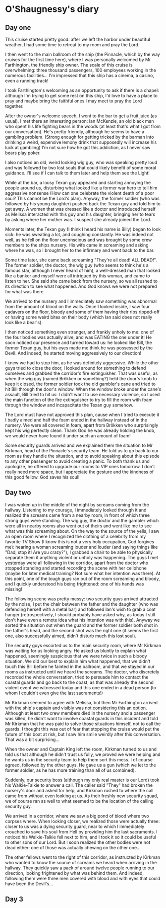 # O'Shaugnessy's diary

## Day one

This cruise started pretty good: after we left the harbor under beautiful
weather, I had some time to retreat to my room and pray the Lord.

I then went to the main ballroom of the ship (the Pinnacle, which by the way
cruises for the first time here), where I was personally welcomed by Mr
Farthington, the friendly ship owner. The scale of this cruise is overwhelming:
three thousand passengers, 100 employees working in the numerous facilities... 
I'm impressed that this ship has a cinema, a casino, even a running track!

I took Farthington's welcoming as an opportunity to ask if there is a chapel:
although I'm trying to get some rest on this ship, I'd love to have a place to
pray and maybe bring the faithful ones I may meet to pray the Lord together.

After the owner's welcome speech, I went to the bar to get a fruit juice (as
usual). I met there an interesting person: Ian McKenzie, an old black man who
spent his life fighting bears in the woods (at least that's what I got from our
conversation). He's pretty friendly, although he seems to have a gambling
problem. (Strong enough for getting tricked by the barman into drinking a weird,
expensive lemony drink that supposedly will increase his luck at gambling)
I'm not sure how he got this addiction, as I never saw bears play poker.

I also noticed an old, weird looking wig guy, who was speaking pretty loud and
was followed by two lost souls that could likely benefit of some moral guidance.
I'll see if I can talk to them later and help them see the Light!

While at the bar, a lousy Texan guy appeared and starting annoying the people
around us, disturbing what looked like a former war hero to tell him aggressive
nonsense (How can one celebrate the violent death of a poor soul? This cannot be
the Lord's plan). Anyway, the former soldier (who was followed by his young
daughter) pushed back the Texan guy and told him to get away. A women that was
dressed like a doctor and introduced herself as Melissa interacted with this guy
and his daughter, bringing her to tears by asking where her mother was.
I suspect she already joined the Lord.

Moments later, the Texan guy (I think I heard his name is Billy) began to look 
sick: he was sweating a lot, and coughing constantly. He was indeed not well, as
he fell on the floor unconscious and was brought by some crew members to the
ships nursery. His wife came in screaming and asking where he was, so I brought
her to the infirmary and went back to the bar.

Some time later, she came back screaming "They're all dead! ALL DEAD!". The
former soldier, the doctor, the wig guy (who seems to think he's a famous star,
although I never heard of him), a well-dressed man that looked like a banker 
and myself were all intrigued by this woman, and came to listen to her.
She said she came back from the nursery, so we all rushed to its direction to see
what happened. And God knows we were not prepared for what was there.

We arrived to the nursery and I immediately saw something was abnormal from the 
amount of blood on the walls. Once I looked inside, I saw four cadavers on the
floor, bloody and some of them having their ribs ripped-off or having some weird
bites on their body (which Ian said does not really look like a bear's).

I then noticed something even stranger, and frankly unholy to me: one of the
four bodies was actually alive, and was EATING the one under it! He soon noticed
our presence and turned toward us: he looked like Bill, the former Texan guy,
but his eyes made me think he was possessed by the Devil. And indeed, he started
moving aggressively to our direction!

I knew we had to stop him, as he was definitely aggressive. While the other guys
tried to close the door, I looked around for something to defend ourselves and 
grabbed the corridor's fire extinguisher. That was useful, as when the wig guy 
(named Brökken or something?) held the door's knob to keep it closed, the 
former soldier took the old gambler's cane and tried to hit Bill through the
door's window. When the window broke under the cane's assault, Bill tried to
hit us: I didn't want to use necessary violence, so I used the main function
of the fire extinguisher to try to fill the room with foam through the window
and incapacitate the Texan guy somehow.

The Lord must have not approved this plan, cause when I tried to execute it
I badly aimed and half the foam ended in the hallway instead of in the nursery.
We were all covered in foam, apart from Brökken who surprisingly kept his wig
perfectly clean. Thank God he was already holding the knob, we would never have
found it under such an amount of foam!

Some security guards arrived and we explained them the situation to Mr Kirkman,
head of the Pinnacle's security team. He told us to go back to our room as they
handle the situation, and to avoid speaking about this episode to any other
passenger to avoid creating a panic. To both thank us and apologize, he offered
to upgrade our rooms to VIP ones tomorrow. I don't really need more space, but I
appreciate the gesture and the kindness of this good fellow. God saves his soul!

## Day two

I was woken up in the middle of the night by screams coming from the hallway.
Listening to my courage, I immediately looked through it and realized the
screams came from a nearby room, in front of which three strong guys were
standing. The wig guy, the doctor and the gambler which were all in nearby rooms
also went out of theirs and went like me to see what was this screaming about.
On the way to the source of the yells, I saw an open room where I recognized the
clothing of a celebrity from my favorite TV Show (I know this is not a very holy
occupation, God forgives me): hearing a woman screaming louder and louder (and
saying things like "Dad, stop it! Are you crazy?"), I grabbed a chair to be able
to physically separate them if anything violent or unholy was happening. The guys
I met yesterday were all following in the corridor, apart from the doctor who
stopped standing and started recording the scene with her cellphone (maybe for
later medical training? Not sure what her intention was there). 
At this point, one of the tough guys ran out of the room screaming and bloody,
and I quickly understood his being frightened: one of his hands was missing!

The following scene was pretty messy: two security guys arrived attracted by the
noise, I put the chair between the father and the daughter (who was defending
herself with a metal bar) and followed Ian's wish to grab a coat hanger
(retrospectively, I should probably have asked why, as today I still don't have
even a remote idea what his intention was with this). Anyway we sorted the
situation out when the guard and the former soldier both shot in the father's
head, and the second shot was the right one (it seems the first one, also
successfully aimed, didn't disturb much this lost soul). 

The security guys escorted us to the main security room, where Mr Kirkman was 
waiting for us looking angry. He asked us bluntly to explain what happened, 
seemingly suspicious that we were twice in such a bloody situation. We did our
best to explain him what happened, that we didn't touch this Bill before he
fainted in the ballroom, and that we stayed in our rooms as instructed until we
heard the screams. The doctor, who discretely recorded the whole conversation,
tried to persuade him to contact the coastal guards and go back to the coast,
as that was already the second violent event we witnessed today and this one 
ended in a dead person (to whom I couldn't even give the last sacraments!)

Mr Kirkman seemed to agree with Melissa, but then Mr Farthington arrived with
the ship's captain and visibly was not considering this an option. Although 
at least two crew members died in the nursery and a passenger was killed, 
he didn't want to involve coastal guards in this incident and told Mr Kirkman 
that he was paid to solve those situations himself, not to call the guards. 
I thought this was out of fear that stopping the cruise would put the future 
of this boat at risk, but I saw him smile weirdly after this conversation. 
That was a bit surprising...

When the owner and Captain King left the room, Kirkman turned to us and told us
that although he didn't trust us fully, we proved we were helping and he wants
us in the security team to help them sort this mess. I of course agreed,
followed by the other guys. He gave us a gun (which we let to the former
soldier, as he has more training than all of us combined). 

Suddenly, our security boss (although my only real master is our Lord) took his
Walkie-Talkie to answer a call. The caller said "They" had broken the nursery's
door and asked for help, and Kirkman rushed to where the call came from without
even looking at us. As their freshly new security squad, we of course ran as
well to what seemed to be the location of the calling security guy.

We arrived in a corridor, where we saw a big pond of blood where two corpses
where. When looking closer, we realized those were actually three: closer to us
was a dying security guard, near to which I immediately crouched to save his
soul from Hell by providing him the last sacraments. I noticed his Walkie-Talkie
fell next to him, and I took it so it could be useful to other sons of our Lord.
But I soon realized the other bodies were not dead either: one of those was
actually chewing on the other one...

The other fellows went to the right of this corridor, as instructed by Kirkman
who wanted to know the source of screams we heard when arriving in the hallway.
They quickly saw a pack of around twelve people running to our direction,
looking frightened by what was behind them. And indeed, following them were
three men covered with blood and with eyes that could have been the Devil's...

## Day 3
